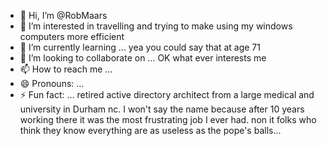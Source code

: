 - 👋 Hi, I’m @RobMaars
- 👀 I’m interested in travelling and trying to make using my windows computers more efficient 
- 🌱 I’m currently learning ... yea you could say that at age 71
- 💞️ I’m looking to collaborate on ... OK what ever interests me
- 📫 How to reach me ...
- 😄 Pronouns: ...
- ⚡ Fun fact: ... retired active directory architect from a large medical and university in Durham nc. I won't say the name because after 10 years working there it was the most frustrating job I ever had. non it folks who think they know everything are as useless as the pope's balls...

<!---
RobMaars/RobMaars is a ✨ special ✨ repository because its `README.md` (this file) appears on your GitHub profile.
You can click the Preview link to take a look at your changes.
--->
